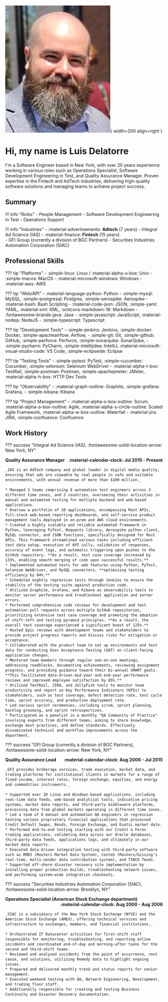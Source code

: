 ![Profile Pic 1](./assets/images/linkedin-profile-pic-2.jpg){ width=200 align=right }

# Hi, my name is Luis Delatorre

I'm a Software Engineer based in New York, with over 20 years experience working in various roles such as Operations Specialist, Software Development Engineering in Test, and Quality Assurance Manager. Proven expertise in the Fintech and AdTech industries, delivering high-quality software solutions and managing teams to achieve project success.


## Summary

!!! info "Roles"
    - People Management
    - Software Development Engineering in Test
    - Operations Support

!!! info "Industries"
    - :material-advertisements: **Adtech** (7 years)
        - Integral Ad Science (IAS)
    - :material-finance: **Fintech** (15 years)  
        - GFI Group (currently a division of BGC Partners)
        - Securities Industries Automation Corporation (SIAC)

## Professional Skills

??? tip "Platforms"
    - :simple-linux: Linux / :material-alpha-u-box: Unix
    - :simple-macos: MacOS
    - :material-microsoft-windows: Windows
    - :material-aws: AWS

??? tip "Web/API"
    - :material-language-python: Python
    - :simple-mysql: MySQL, :simple-postgresql: Postgres, :simple-aerospike: Aerospike
    - :material-bash: Bash Scripting
    - :material-code-json: JSON, :simple-yaml: YAML, :material-xml: XML, :octicons-markdown-16: Markdown
    - :fontawesome-brands-java: Java
    - :simple-javascript: JavaScript, :material-nodejs: NodeJS
    - :simple-typescript: Typescript

??? tip "Development Tools"
    - :simple-jenkins: Jenkins, :simple-docker: Docker, :simple-apacheairflow: Airflow, 
    - :simple-git: Git, :simple-github: GitHub, :simple-perforce: Perforce, :simple-sonarqube: SonarQube, 
    - :simple-pycharm: PyCharm, :simple-intellijidea: IntelliJ, :material-microsoft-visual-studio-code: VS Code, :simple-eclipseide: Eclipse

??? tip "Testing Tools"
    - :simple-pytest: PyTest, :simple-cucumber: Cucumber, :simple-selenium: Selenium WebDriver
    - :material-alpha-t-box: TestRail, :simple-postman: Postman, :simple-apachejmeter: JMeter, :material-alpha-h-box: HTTP Dev Tools

??? tip "Observability"
    - :material-graph-outline: Graphite, :simple-grafana: Grafana, 
    - :simple-kibana: Kibana

??? tip "Project Management"
    - :material-alpha-s-box-outline: Scrum, :material-alpha-a-box-outline: Agile, :material-alpha-s-circle-outline: Scaled Agile Framework, :material-alpha-w-box-outline: Waterfall
    - :material-jira: JIRA, :simple-confluence: Confluence

## Work History

??? success "Integral Ad Science (IAS), :fontawesome-solid-location-arrow: New York, NY"
    <div>
        <div style="float:left">**Quality Assurance Manager**</div>
        <div style="float:right">**:material-calendar-clock: Jul 2015 - Present**</div>
    </div>
    <div style="clear: both;"></div>
    
    _IAS is an AdTech company and global leader in digital media quality, ensuring that ads are viewable by real people in safe and suitable environments, with annual revenue of more than $100 million._

    * Managed 2 teams comprising 8 automation test engineers across 3 different time zones, and 3 countries, overseeing their activities in manual and automated testing for multiple backend and web-based applications. 
    * Oversaw a portfolio of 10 applications, encompassing Rest APIs, full-stack web-based reporting dashboards, and self-service product management tools deployed in on-prem and AWS cloud environments.
    * Created a highly scalable and reliable automated framework in Python, leveraging PyTest, Requests library, Aerospike python client, MySQL connector, and JSON functions, specifically designed for Rest APIs. This framework streamlined various tasks including efficient test data setup, execution of API calls, validation of responses, accuracy of event logs, and automatic triggering upon pushes to the GitHub repository. **As a result, test case coverage increased by 133%, enabling smooth merging of code upon successful results.**
    * Implemented automated tests for web features using Python, PyTest, Selenium WebDriver, and MySQL connectors, **optimizing testing efficiency by 84%.**
    * Scheduled nightly regression tests through Jenkins to ensure the stability of the testing suite against production code.
    * Utilized Graphite, Grafana, and Kibana as observability tools to monitor server performance and troubleshoot application and server errors.
    * Performed comprehensive code reviews for development and test automation pull requests across multiple GitHub repositories, prioritizing extensive test case coverage and promoting the adoption of shift-left and testing pyramid principles. **As a result, the overall test coverage experienced a significant boost of 125%.**
    * Hosted Epic reviews with development teams and stakeholders to provide project progress reports and discuss risks for mitigation or acceptance. 
    * Collaborated with the product team to set up environments and test data for conducting User Acceptance Testing (UAT) on client-facing application changes.
    * Mentored team members through regular one-on-one meetings, addressing roadblocks, documenting achievements, reviewing assignment progress, and providing guidance toward their bi-annual SMART goals. **This facilitated data-driven mid-year and end-year performance reviews and improved employee satisfaction by 85%.**
    * Utilized TestRail, JIRA, and JellyFish tools to monitor team productivity and report on Key Performance Indicators (KPIs) to stakeholders, such as test coverage, defect detection rate, test cycle time, sprint accuracy, and production deployment rate. 
    * Led various sprint ceremonies, including scrum, sprint planning, backlog grooming, and sprint retrospectives.
    * Participated as a panelist in a monthly "QA Community of Practice" involving experts from different teams, aiming to share knowledge, exchange best practices, and define standards. Effectively disseminated technical and workflow improvements across the department.





??? success "GFI Group (currently a division of BGC Partners), :fontawesome-solid-location-arrow: New York, NY"
    <div>
        <div style="float:left">**Quality Assurance Lead**</div>
        <div style="float:right">**:material-calendar-clock: Aug 2006 - Jul 2015**</div>
    </div>
    <div style="clear: both;"></div>

    _GFI provides brokerage services, trade execution, market data, and trading platforms for institutional clients in markets for a range of fixed-income, interest rates, foreign exchange, equities, and energy and commodities instruments._

    * Supported over 20 Linux and Windows-based applications, including real-time data feeds, web-based analytical tools, indicative pricing systems, market data reports, and third-party middleware platforms, processing data from global markets operating in different time zones.
    * Led a team of 6 manual and automation QA engineers in regression testing various proprietary financial applications that processed Credit Default Swaps, Bonds, Foreign Exchange, and Exotic market data.
    * Performed end-to-end testing starting with our Credit & Forex trading applications, validating data across our Oracle databases, third-party data feeds, applications logs, and ultimately in our market data reports.
    * Executed data-driven integration testing with third-party software such as RMDS (Reuters Market Data System), ConteX (Reuters/Gissing’s real-time, multi-vendor data contribution system), and TIBCO feeds.
    * Supported off-shore disaster recovery site implementation by installing proper production builds, troubleshooting network issues, and performing system-wide integration checkouts.


??? success "Securities Industries Automation Corporation (SIAC), :fontawesome-solid-location-arrow: Brooklyn, NY"
    <div>
        <div style="float:left">**Operations Specialist (American Stock Exchange department)**</div>
        <div style="float:right">**:material-calendar-clock: Aug 2000 - Aug 2006**</div>
    </div>
    <div style="clear: both;"></div>

    _SIAC is a subsidiary of the New York Stock Exchange (NYSE) and the American Stock Exchange (AMEX), offering technical services and infrastructure to exchanges, members, and financial institutions._

    * Orchestrated IT Datacenter activities for first-shift staff responsible for monitoring, troubleshooting, and reporting online incidents and coordinated end-of-day and morning-after tasks for the second and third-shift teams.
    * Reviewed and analyzed incidents from the point of occurrence, root cause, and solutions, utilizing Remedy data to highlight ongoing issues.
    * Prepared and delivered monthly trend and status reports for senior management.
    * Executed weekend testing with QA, Network Engineering, Development, and trading floor staff.
    * Additionally responsible for creating and testing Business Continuity and Disaster Recovery documentation.
